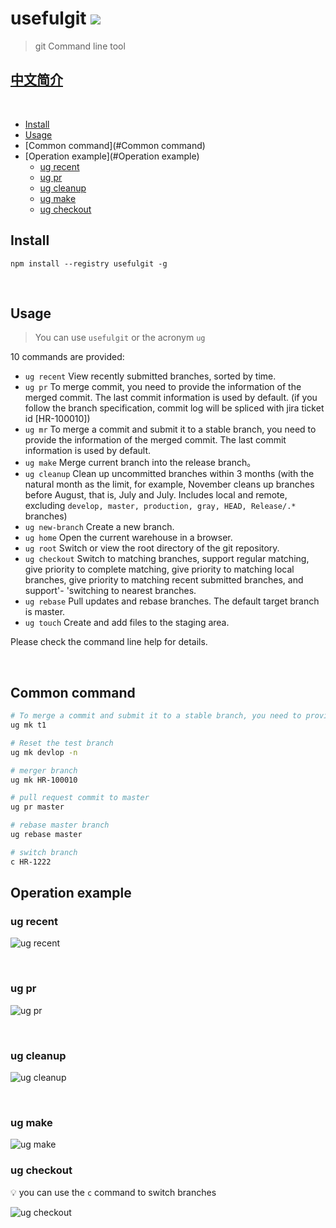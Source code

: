 # usefulgit [](<!-- omit in toc -->) ![](https://img.shields.io/badge/platform-%EF%A3%BF-brightgreen)

> git Command line tool

## [中文简介](README_zh.md)

<br/>

- [Install](#Install)
- [Usage](#Usage)
- [Common command](#Common command)
- [Operation example](#Operation example)
  - [ug recent](#ug-recent)
  - [ug pr](#ug-pr)
  - [ug cleanup](#ug-cleanup)
  - [ug make](#ug-make)
  - [ug checkout](#ug-checkout)

## Install

`npm install --registry usefulgit -g`

<br/>

## Usage

> You can use `usefulgit` or the acronym `ug`

10 commands are provided:

- `ug recent` View recently submitted branches, sorted by time.
- `ug pr` To merge commit, you need to provide the information of the merged commit. The last commit information is used by default. (if you follow the branch specification, commit log will be spliced with jira ticket id [HR-100010])
- `ug mr` To merge a commit and submit it to a stable branch, you need to provide the information of the merged commit. The last commit information is used by default.
- `ug make` Merge current branch into the release branch。
- `ug cleanup` Clean up uncommitted branches within 3 months (with the natural month as the limit, for example, November cleans up branches before August, that is, July and July. Includes local and remote, excluding `develop, master, production, gray, HEAD, Release/.* `branches)
- `ug new-branch` Create a new branch.
- `ug home` Open the current warehouse in a browser.
- `ug root` Switch or view the root directory of the git repository.
- `ug checkout` Switch to matching branches, support regular matching, give priority to complete matching, give priority to matching local branches, give priority to matching recent submitted branches, and support'- 'switching to nearest branches.
- `ug rebase` Pull updates and rebase branches. The default target branch is master.
- `ug touch` Create and add files to the staging area.

Please check the command line help for details.

<br>

## Common command

```bash
# To merge a commit and submit it to a stable branch, you need to provide the information of the merged commit. The last commit information is used by default.
ug mk t1

# Reset the test branch
ug mk devlop -n

# merger branch
ug mk HR-100010

# pull request commit to master
ug pr master

# rebase master branch
ug rebase master

# switch branch
c HR-1222
```

## Operation example

### ug recent

![ug recent](https://cdn.weipaitang.com/static/public/202011248363cdca-bb9b-cdcabb9b-316c-5272353e2d91-W1734H1180.gif)

<br>

### ug pr

![ug pr](https://cdn.weipaitang.com/static/public/20201124238d0c54-1d39-0c541d39-b361-2f3082a00496-W1734H1180.gif)

<br>

### ug cleanup

![ug cleanup](https://cdn.weipaitang.com/static/public/202011240c1c0d97-c683-0d97c683-9112-b592793efd7b-W1734H1180.gif)

<br>

### ug make

![ug make](https://cdn.weipaitang.com/static/public/20201124ac1891c3-fa57-91c3fa57-4b55-b0a12715b275-W1734H1180.gif)

### ug checkout

💡 you can use the `c` command to switch branches

![ug checkout](https://cdn.weipaitang.com/static/public/202101112d9ba8b8-e94b-a8b8e94b-baaa-bec2a54485c4-W1272H1020.gif)
